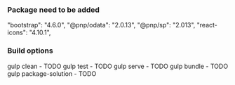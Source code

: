 ### Package need to be added

"bootstrap": "4.6.0",
"@pnp/odata": "2.0.13",
"@pnp/sp": "2.013",
"react-icons": "4.10.1",

### Build options

gulp clean - TODO
gulp test - TODO
gulp serve - TODO
gulp bundle - TODO
gulp package-solution - TODO
